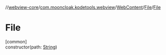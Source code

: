 //[webview-core](../../../../index.md)/[com.mooncloak.kodetools.webview](../../index.md)/[WebContent](../index.md)/[File](index.md)/[File](-file.md)

# File

[common]\
constructor(path: [String](https://kotlinlang.org/api/latest/jvm/stdlib/kotlin/-string/index.html))
